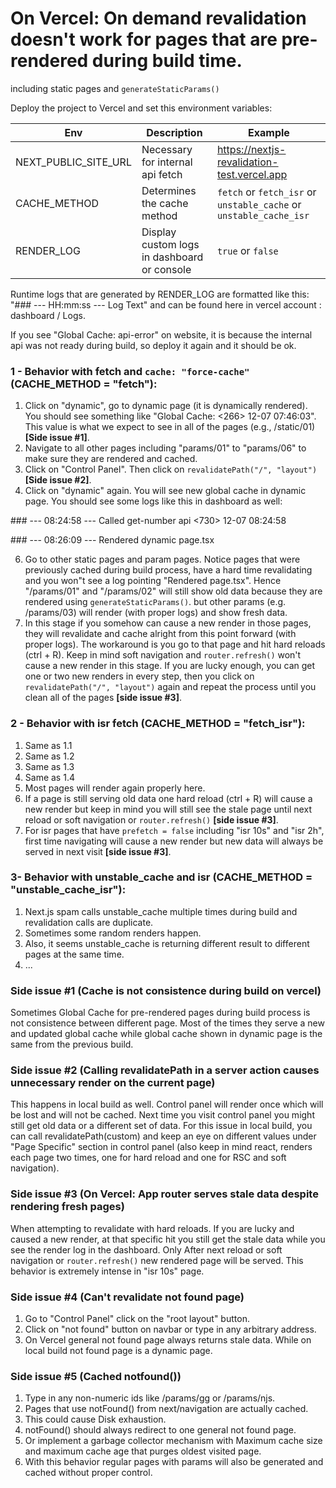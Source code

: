 # On Vercel: On demand revalidation doesn't work for pages that are pre-rendered during build time.
including static pages and `generateStaticParams()`

Deploy the project to Vercel and set this environment variables:

Env | Description | Example |
--- | --- | --- |
NEXT_PUBLIC_SITE_URL | Necessary for internal api fetch | https://nextjs-revalidation-test.vercel.app | 
CACHE_METHOD | Determines the cache method | `fetch` or `fetch_isr` or `unstable_cache` or `unstable_cache_isr` | 
RENDER_LOG | Display custom logs in dashboard or console | `true` or `false` | 

Runtime logs that are generated by RENDER_LOG are formatted like this: "### --- HH:mm:ss --- Log Text" and can be found here in vercel account : dashboard / Logs.

If you see "Global Cache: api-error" on website, it is because the internal api was not ready during build, so deploy it again and it should be ok.

### 1 - Behavior with fetch and `cache: "force-cache"` (CACHE_METHOD = "fetch"):

1. Click on "dynamic", go to dynamic page (it is dynamically rendered). You should see something like "Global Cache: <266> 12-07 07:46:03". This value is what we expect to see in all of the pages (e.g., /static/01) **[Side issue #1]**.
2. Navigate to all other pages including "params/01" to "params/06" to make sure they are rendered and cached.
3. Click on "Control Panel". Then click on `revalidatePath("/", "layout")` **[Side issue #2]**.
4. Click on "dynamic" again. You will see new global cache in dynamic page. You should see some logs like this in dashboard as well:

\### --- 08:24:58 --- Called get-number api <730> 12-07 08:24:58

\### --- 08:26:09 --- Rendered dynamic page.tsx
  
6. Go to other static pages and param pages. Notice pages that were previously cached during build process, have a hard time revalidating and you won"t see a log pointing "Rendered page.tsx". Hence "/params/01" and "/params/02" will still show old data because they are rendered using `generateStaticParams()`. but other params (e.g. /params/03) will render (with proper logs) and show fresh data. 
7. In this stage if you somehow can cause a new render in those pages, they will revalidate and cache alright from this point forward (with proper logs). The workaround is you go to that page and hit hard reloads (ctrl + R). Keep in mind soft navigation and `router.refresh()` won't cause a new render in this stage. If you are lucky enough, you can get one or two new renders in every step, then you click on `revalidatePath("/", "layout")` again and repeat the process until you clean all of the pages **[side issue #3]**.

### 2 - Behavior with isr fetch (CACHE_METHOD = "fetch_isr"):

1. Same as 1.1
2. Same as 1.2
3. Same as 1.3
4. Same as 1.4
5. Most pages will render again properly here.
6. If a page is still serving old data one hard reload (ctrl + R) will cause a new render but keep in mind you will still see the stale page until next reload or soft navigation or `router.refresh()` **[side issue #3]**. 
7. For isr pages that have `prefetch = false` including "isr 10s" and "isr 2h", first time navigating will cause a new render but new data will always be served in next visit **[side issue #3]**.

### 3- Behavior with unstable_cache and isr (CACHE_METHOD = "unstable_cache_isr"):

1. Next.js spam calls unstable_cache multiple times during build and revalidation calls are duplicate. 
2. Sometimes some random renders happen.
3.  Also, it seems unstable_cache is returning different result to different pages at the same time.
4. ...

### Side issue #1 (Cache is not consistence during build on vercel)
Sometimes Global Cache for pre-rendered pages during build process is not consistence between different page. Most of the times they serve a new and updated global cache while global cache shown in dynamic page is the same from the previous build.

### Side issue #2 (Calling revalidatePath in a server action causes unnecessary render on the current page)
This happens in local build as well. Control panel will render once which will be lost and will not be cached. Next time you visit control panel you might still get old data or a different set of data. For this issue in local build, you can call revalidatePath(custom) and keep an eye on different values under "Page Specific" section in control panel (also keep in mind react, renders each page two times, one for hard reload and one for RSC and soft navigation).

### Side issue #3 (On Vercel: App router serves stale data despite rendering fresh pages)
When attempting to revalidate with hard reloads. If you are lucky and caused a new render, at that specific hit you still get the stale data while you see the render log in the dashboard. Only After next reload or soft navigation or `router.refresh()` new rendered page will be served. This behavior is extremely intense in "isr 10s" page.

### Side issue #4 (Can't revalidate not found page)

1. Go to "Control Panel" click on the "root layout" button.
2. Click on "not found" button on navbar or type in any arbitrary address.
3. On Vercel general not found page always returns stale data. While on local build not found page is a dynamic page.

### Side issue #5 (Cached notfound())

1. Type in any non-numeric ids like /params/gg or /params/njs.
2. Pages that use notFound() from next/navigation are actually cached.
3. This could cause Disk exhaustion.
4. notFound() should always redirect to one general not found page.
5. Or implement a garbage collector mechanism with Maximum cache size and maximum cache age that purges oldest visited page.
6. With this behavior regular pages with params will also be generated and cached without proper control.
